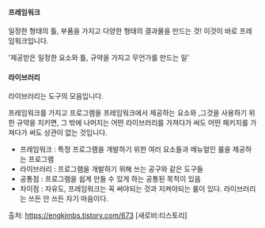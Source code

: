 #### 프레임워크

일정한 형태의 틀, 부품을 가지고 다양한 형태의 결과물을 만드는 것! 이것이 바로 프레임워크입니다. 

'제공받은 일정한 요소와 틀, 규약을 가지고 무언가를 만드는 일'



#### 라이브러리

라이브러리는 도구의 모음입니다.

프레임워크를 가지고 프로그램을 프레임워크에서 제공하는 요소와 ,그것을 사용하기 위한 규약을 지키면, 그 밖에 나머지는 어떤 라이브러리를 가져다가 써도 어떤 패키지를 가져다가 써도 상관이 없는 것입니다.





- 프레임워크 : 특정 프로그램을 개발하기 위한 여러 요소들과 메뉴얼인 룰을 제공하는 프로그램
- 라이브러리 : 프로그램을 개발하기 위해 쓰는 공구와 같은 도구들
- 공통점 : 프로그램을 쉽게 만들 수 있게 하는 공통된 목적이 있음
- 차이점 : 자유도, 프레임워크는 꼭 써야되는 것과 지켜야되는 룰이 있다. 라이브러리는 쓰든 안 쓰든 자기 마음이다.

출처: https://engkimbs.tistory.com/673 [새로비:티스토리]
